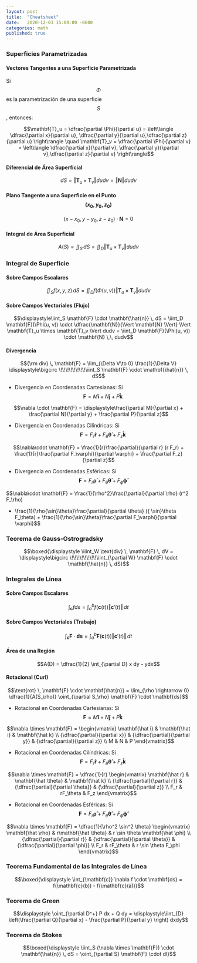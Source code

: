```yaml
---
layout: post
title:  "Cheatsheet"
date:   2020-12-03 15:00:00 -0600
categories: math
published: true
---
```


### **Superficies Parametrizadas**
#### Vectores Tangentes a una Superficie Parametrizada
Si $$\Phi$$ es la parametrización de una superficie $$S$$, entonces:

$$\mathbf{T}_u = \dfrac{\partial \Phi}{\partial u} = \left\langle \dfrac{\partial x}{\partial u}, \dfrac{\partial y}{\partial u},\dfrac{\partial z}{\partial u}  \right\rangle \quad \mathbf{T}_v = \dfrac{\partial \Phi}{\partial v} = \left\langle \dfrac{\partial x}{\partial v}, \dfrac{\partial y}{\partial v},\dfrac{\partial z}{\partial v}  \right\rangle$$

#### Diferencial de Área Superficial

$$dS = \Vert \mathbf{T}_u \times \mathbf{T}_v \Vert dudv = \Vert \mathbf{N} \Vert dudv$$

#### Plano Tangente a una Superficie en el Punto $$(x_0, y_0, z_0)$$

$$(x-x_0, y-y_0, z-z_0) \cdot \mathbf{N} = 0$$

#### Integral de Área Superficial

$$A(S) = \displaystyle\iint_S \, dS = \iint_D \Vert \mathbf{T}_u \times \mathbf{T}_v \Vert dudv$$

### **Integral de Superficie**
#### Sobre Campos Escalares

$$\displaystyle\iint_S f(x, y, z) \, dS = \iint_D f(\Phi(u, v)) \Vert \mathbf{T}_u \times \mathbf{T}_v \Vert dudv$$

#### Sobre Campos Vectoriales (Flujo)

$$\displaystyle\iint_S \mathbf{F} \cdot \mathbf{\hat{n}} \, dS = \iint_D \mathbf{F}(\Phi(u, v)) \cdot \dfrac{\mathbf{N}}{\Vert \mathbf{N} \Vert} \Vert \mathbf{T}_u \times \mathbf{T}_v \Vert dudv = \iint_D \mathbf{F}(\Phi(u, v)) \cdot \mathbf{N} \,\, dudv$$

#### Divergencia

$${\rm div} \, \mathbf{F}  = \lim_{\Delta V\to 0} \frac{1}{\Delta V} \displaystyle\bigcirc \!\!\!\!\!\!\!\!\iint_S \mathbf{F} \cdot \mathbf{\hat{n}} \, dS$$

- Divergencia en Coordenadas Cartesianas:
Si $$\mathbf{F} = M \mathbf{\hat{i}} + N \mathbf{\hat{j}} +  P\mathbf{\hat{k}}$$

$$\nabla \cdot \mathbf{F} = \displaystyle\frac{\partial M}{\partial x} + \frac{\partial N}{\partial y} + \frac{\partial P}{\partial z}$$

- Divergencia en Coordenadas Cilíndricas:
Si $$\mathbf{F} = F_r \mathbf{\hat{r}} + F_\theta \mathbf{\hat{\theta}} +  F_z\mathbf{\hat{k}}$$

$$\nabla\cdot \mathbf{F} = \frac{1}{r}\frac{\partial}{\partial r} (r F_r) + \frac{1}{r}\frac{\partial F_\varphi}{\partial \varphi} + \frac{\partial F_z}{\partial z}$$

- Divergencia en Coordenadas Esféricas:
Si $$\mathbf{F} = F_r \mathbf{\hat{\rho}} + F_\theta \mathbf{\hat{\theta}} +  F_\phi\mathbf{\hat{\phi}}$$

$$\nabla\cdot \mathbf{F} = \frac{1}{\rho^2}\frac{\partial}{\partial \rho} (r^2 F_\rho)
+ \frac{1}{\rho{\sin}\theta}\frac{\partial}{\partial \theta} ({ \sin}\theta F_\theta) + \frac{1}{\rho{\sin}\theta}\frac{\partial F_\varphi}{\partial \varphi}$$

### **Teorema de Gauss-Ostrogradsky**

$$\boxed{\displaystyle \iiint_W \text{div} \, \mathbf{F} \, dV = \displaystyle\bigcirc \!\!\!\!\!\!\!\!\iint_{\partial W} \mathbf{F} \cdot \mathbf{\hat{n}} \, dS}$$

### **Integrales de Línea**

#### Sobre Campos Escalares

$$\displaystyle\int_{\mathbf{c}} f ds = \displaystyle\int_a^b f(\mathbf{c}(t)) \Vert \mathbf{c}'(t) \Vert \, dt$$

#### Sobre Campos Vectoriales (Trabajo)

$$\displaystyle\int_{\mathbf{c}} \mathbf{F} \cdot \mathbf{ds} = \displaystyle\int_a^b \mathbf{F}(\mathbf{c}(t)) \Vert \mathbf{c}'(t) \Vert \, dt$$

#### Área de una Región

$$A(D) = \dfrac{1}{2} \int_{\partial D} x dy - ydx$$

#### Rotacional (Curl)

$$\text{rot} \, \mathbf{F} \cdot \mathbf{\hat{n}} = \lim_{\rho \rightarrow 0} \dfrac{1}{A(S_\rho)} \oint_{\partial S_\rho} \mathbf{F} \cdot \mathbf{ds}$$

- Rotacional en Coordenadas Cartesianas: 
Si $$\mathbf{F} = M \mathbf{\hat{i}} + N \mathbf{\hat{j}} +  P\mathbf{\hat{k}}$$

$$\nabla \times \mathbf{F} =
\begin{vmatrix} \mathbf{\hat i} & \mathbf{\hat i} & \mathbf{\hat k} \\
{\dfrac{\partial}{\partial x}} & {\dfrac{\partial}{\partial y}} & {\dfrac{\partial}{\partial z}} \\
M & N & P \end{vmatrix}$$

- Rotacional en Coordenadas Cilíndricas:
Si $$\mathbf{F} = F_r \mathbf{\hat{r}} + F_\theta \mathbf{\hat{\theta}} +  F_z\mathbf{\hat{k}}$$

$$\nabla \times \mathbf{F} = \dfrac{1}{r}
\begin{vmatrix} \mathbf{\hat r} & \mathbf{\hat \theta} & \mathbf{\hat k} \\
{\dfrac{\partial}{\partial r}} & {\dfrac{\partial}{\partial \theta}} & {\dfrac{\partial}{\partial z}} \\
F_r & rF_\theta & F_z \end{vmatrix}$$

- Rotacional en Coordenadas Esféricas:
Si $$\mathbf{F} = F_r \mathbf{\hat{\rho}} + F_\theta \mathbf{\hat{\theta}} +  F_\phi\mathbf{\hat{\phi}}$$

$$\nabla \times \mathbf{F} = \dfrac{1}{\rho^2 \sin^2 \theta}
\begin{vmatrix} \mathbf{\hat \rho} & r\mathbf{\hat \theta} & r \sin \theta \mathbf{\hat \phi} \\
{\dfrac{\partial}{\partial r}} & {\dfrac{\partial}{\partial \theta}} & {\dfrac{\partial}{\partial \phi}} \\
F_r & rF_\theta & r \sin \theta F_\phi \end{vmatrix}$$

### **Teorema Fundamental de las Integrales de Línea**

$$\boxed{\displaystyle \int_{\mathbf{c}} \nabla f \cdot \mathbf{ds} = f(\mathbf{c}(b)) - f(\mathbf{c}(a))}$$

### **Teorema de Green**

$$\displaystyle \oint_{\partial D^+} P dx + Q dy = \displaystyle\iint_{D} \left(\frac{\partial Q}{\partial x} - \frac{\partial P}{\partial y} \right) dxdy$$

### **Teorema de Stokes**

$$\boxed{\displaystyle \iint_S (\nabla \times \mathbf{F}) \cdot \mathbf{\hat{n}} \, dS = \oint_{\partial S} \mathbf{F} \cdot dl}$$
